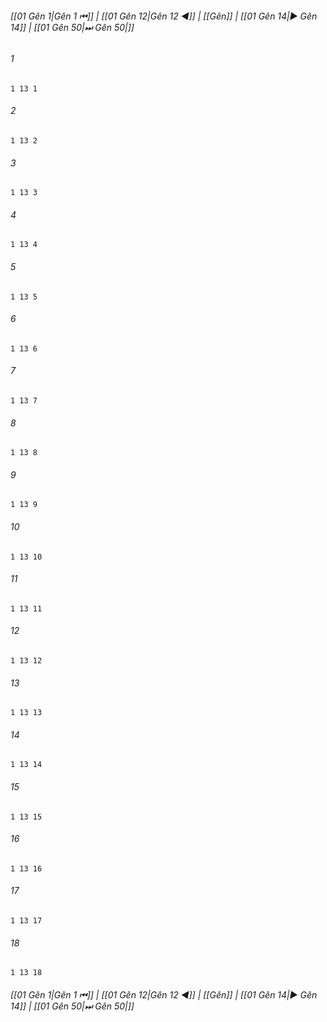 
###### [[01 Gên 1|Gên 1 ⏮]] | [[01 Gên 12|Gên 12 ◀]] | [[Gên]] | [[01 Gên 14|▶ Gên 14]] | [[01 Gên 50|⏭ Gên 50|]]

###### 1
``` verse
1 13 1 
```
###### 2
``` verse
1 13 2 
```
###### 3
``` verse
1 13 3 
```
###### 4
``` verse
1 13 4 
```
###### 5
``` verse
1 13 5 
```
###### 6
``` verse
1 13 6 
```
###### 7
``` verse
1 13 7 
```
###### 8
``` verse
1 13 8 
```
###### 9
``` verse
1 13 9 
```
###### 10
``` verse
1 13 10 
```
###### 11
``` verse
1 13 11 
```
###### 12
``` verse
1 13 12 
```
###### 13
``` verse
1 13 13 
```
###### 14
``` verse
1 13 14 
```
###### 15
``` verse
1 13 15 
```
###### 16
``` verse
1 13 16 
```
###### 17
``` verse
1 13 17 
```
###### 18
``` verse
1 13 18 
```

###### [[01 Gên 1|Gên 1 ⏮]] | [[01 Gên 12|Gên 12 ◀]] | [[Gên]] | [[01 Gên 14|▶ Gên 14]] | [[01 Gên 50|⏭ Gên 50|]]

